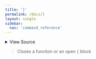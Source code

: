```yaml
---
title: '}'
permalink: /docs/}
layout: single
sidebar:
  nav: 'command_reference'
---
```




<details>
  <summary>View Source</summary>

{% highlight sh %}

!fn --shellpen-private writeDSL --write-null-if-last-empty
!fn --shellpen-private writeDSL --pop
!fn --shellpen-private writeDSL writeln "}"
{% endhighlight %}

</details>



> Closes a function or an open `{` block







